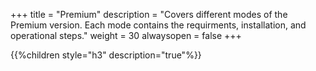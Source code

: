 +++
title = "Premium"
description = "Covers different modes of the Premium version. Each mode contains the requirments, installation, and operational steps."
weight = 30
alwaysopen = false
+++

{{%children style="h3" description="true"%}}
